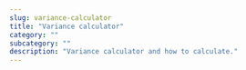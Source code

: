 ```yaml
---
slug: variance-calculator
title: "Variance calculator"
category: ""
subcategory: ""
description: "Variance calculator and how to calculate."
---
```


